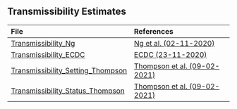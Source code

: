 ## Transmissibility Estimates 

| File | References | 
| :---- | :---- | 
| [Transmissibility_Ng](https://github.com/InPhyT/ComputationalEpidemiologyProject/blob/main/Data/CSV/2020/Parameters/Transition_Rates/Transmissibility/Transmissibility_Ng.csv) | [Ng et al. (02-11-2020)](https://doi.org/10.1038/s41586-020-2405-7) |
| [Transmissibility_ECDC](https://github.com/InPhyT/ComputationalEpidemiologyProject/blob/main/Data/CSV/2020/Parameters/Transition_Rates/Transmissibility_ECDC.csv) | [ECDC (23-11-2020)](https://www.ecdc.europa.eu/sites/default/files/documents/covid-forecasts-modelling-november-2020.pdf) |
| [Transmissibility_Setting_Thompson](https://github.com/InPhyT/ComputationalEpidemiologyProject/blob/main/Data/CSV/2020/Parameters/Transition_Rates/Transmissibility/Transmissibility_Setting_Thompson.csv) | [Thompson et al. (09-02-2021)](https://doi.org/10.1093/cid/ciab100) |
| [Transmissibility_Status_Thompson](https://github.com/InPhyT/ComputationalEpidemiologyProject/blob/main/Data/CSV/2020/Parameters/Transition_Rates/Transmissibility/Transmissibility_Status_Thompson.csv) | [Thompson et al. (09-02-2021)](https://doi.org/10.1093/cid/ciab100) |
